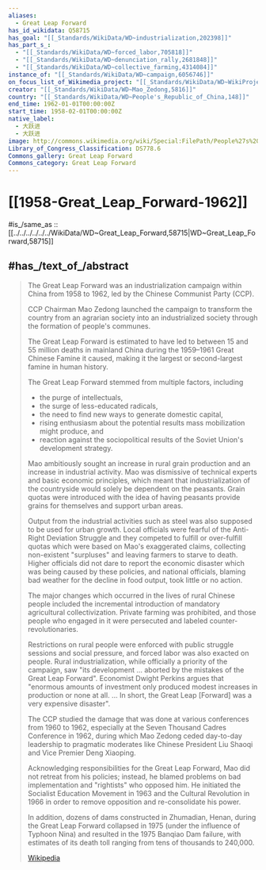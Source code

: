 ```yaml
---
aliases:
  - Great Leap Forward
has_id_wikidata: Q58715
has_goal: "[[_Standards/WikiData/WD~industrialization,202398]]"
has_part_s_:
  - "[[_Standards/WikiData/WD~forced_labor,705818]]"
  - "[[_Standards/WikiData/WD~denunciation_rally,2681848]]"
  - "[[_Standards/WikiData/WD~collective_farming,4314084]]"
instance_of: "[[_Standards/WikiData/WD~campaign,6056746]]"
on_focus_list_of_Wikimedia_project: "[[_Standards/WikiData/WD~WikiProject_Human_rights,13382529]]"
creator: "[[_Standards/WikiData/WD~Mao_Zedong,5816]]"
country: "[[_Standards/WikiData/WD~People's_Republic_of_China,148]]"
end_time: 1962-01-01T00:00:00Z
start_time: 1958-02-01T00:00:00Z
native_label:
  - 大跃进
  - 大跃进
image: http://commons.wikimedia.org/wiki/Special:FilePath/People%27s%20commone%20canteen3.jpg
Library_of_Congress_Classification: DS778.6
Commons_gallery: Great Leap Forward
Commons_category: Great Leap Forward
---
```


# [[1958-Great_Leap_Forward-1962]] 

#is_/same_as :: [[../../../../../../WikiData/WD~Great_Leap_Forward,58715|WD~Great_Leap_Forward,58715]] 

## #has_/text_of_/abstract 

> The Great Leap Forward was an industrialization campaign within China from 1958 to 1962, 
> led by the Chinese Communist Party (CCP). 
> 
> CCP Chairman Mao Zedong launched the campaign 
> to transform the country from an agrarian society into an industrialized society 
> through the formation of people's communes.  
> 
> The Great Leap Forward is estimated to have led to 
> between 15 and 55 million deaths in mainland China 
> during the 1959–1961 Great Chinese Famine it caused, 
> making it the largest or second-largest famine in human history.
>
> The Great Leap Forward stemmed from multiple factors, including 
> - the purge of intellectuals, 
> - the surge of less-educated radicals, 
> - the need to find new ways to generate domestic capital, 
> - rising enthusiasm about the potential results mass mobilization might produce, and 
> - reaction against the sociopolitical results of the Soviet Union's development strategy. 
> 
> Mao ambitiously sought an increase in rural grain production and an increase in industrial activity. 
> Mao was dismissive of technical experts and basic economic principles, 
> which meant that industrialization of the countryside would solely be dependent on the peasants. 
> Grain quotas were introduced with the idea of having 
> peasants provide grains for themselves and support urban areas. 
> 
> Output from the industrial activities such as steel was also supposed to be used for urban growth. 
> Local officials were fearful of the Anti-Right Deviation Struggle 
> and they competed to fulfill or over-fulfill quotas which were based on Mao's exaggerated claims, 
> collecting non-existent "surpluses" and leaving farmers to starve to death. 
> Higher officials did not dare to report the economic disaster which was being caused by these policies, 
> and national officials, blaming bad weather for the decline in food output, took little or no action.
>
> The major changes which occurred in the lives of rural Chinese people 
> included the incremental introduction of mandatory agricultural collectivization. 
> Private farming was prohibited, 
> and those people who engaged in it were persecuted and labeled counter-revolutionaries. 
> 
> Restrictions on rural people were enforced with public struggle sessions and social pressure, 
> and forced labor was also exacted on people. 
> Rural industrialization, while officially a priority of the campaign, 
> saw "its development ... aborted by the mistakes of the Great Leap Forward". 
> Economist Dwight Perkins argues that "enormous amounts of investment 
> only produced modest increases in production or none at all. ... 
> In short, the Great Leap [Forward] was a very expensive disaster".
>
> The CCP studied the damage that was done at various conferences from 1960 to 1962, 
> especially at the Seven Thousand Cadres Conference in 1962, 
> during which Mao Zedong ceded day-to-day leadership to pragmatic moderates 
> like Chinese President Liu Shaoqi and Vice Premier Deng Xiaoping. 
> 
> Acknowledging responsibilities for the Great Leap Forward, Mao did not retreat from his policies; 
> instead, he blamed problems on bad implementation and "rightists" who opposed him. 
> He initiated the Socialist Education Movement in 1963 and the Cultural Revolution in 1966 
> in order to remove opposition and re-consolidate his power. 
> 
> In addition, dozens of dams constructed in Zhumadian, Henan, during the Great Leap Forward 
> collapsed in 1975 (under the influence of Typhoon Nina) and resulted in the 1975 Banqiao Dam failure, 
> with estimates of its death toll ranging from tens of thousands to 240,000.
>
> [Wikipedia](https://en.wikipedia.org/wiki/Great%20Leap%20Forward) 

